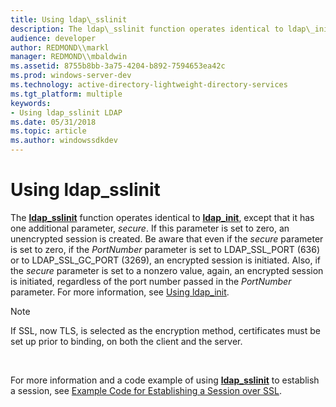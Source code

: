```yaml
---
title: Using ldap\_sslinit
description: The ldap\_sslinit function operates identical to ldap\_init, except that it has one additional parameter, secure.
audience: developer
author: REDMOND\\markl
manager: REDMOND\\mbaldwin
ms.assetid: 8755b8bb-3a75-4204-b892-7594653ea42c
ms.prod: windows-server-dev
ms.technology: active-directory-lightweight-directory-services
ms.tgt_platform: multiple
keywords:
- Using ldap_sslinit LDAP
ms.date: 05/31/2018
ms.topic: article
ms.author: windowssdkdev
---
```


# Using ldap\_sslinit

The [**ldap\_sslinit**](/windows/previous-versions/Winldap/nf-winldap-ldap_sslinit?branch=master) function operates identical to [**ldap\_init**](/windows/previous-versions/Winldap/nf-winldap-ldap_init?branch=master), except that it has one additional parameter, *secure*. If this parameter is set to zero, an unencrypted session is created. Be aware that even if the *secure* parameter is set to zero, if the *PortNumber* parameter is set to LDAP\_SSL\_PORT (636) or to LDAP\_SSL\_GC\_PORT (3269), an encrypted session is initiated. Also, if the *secure* parameter is set to a nonzero value, again, an encrypted session is initiated, regardless of the port number passed in the *PortNumber* parameter. For more information, see [Using ldap\_init](using-ldap-init.md).

> [!Note]  
> If SSL, now TLS, is selected as the encryption method, certificates must be set up prior to binding, on both the client and the server.

 

For more information and a code example of using [**ldap\_sslinit**](/windows/previous-versions/Winldap/nf-winldap-ldap_sslinit?branch=master) to establish a session, see [Example Code for Establishing a Session over SSL](example-code-for-establishing-a-session-over-ssl.md).

 

 




